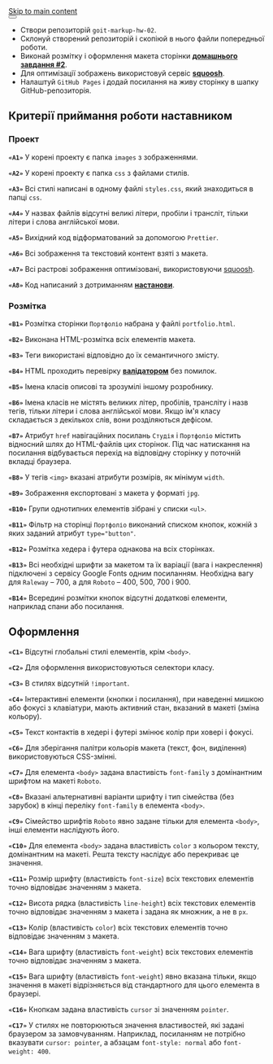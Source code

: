 <title data-rh="true">GoIT HTML+CSS homework textbook</title><meta data-rh="true" property="og:title" content="GoIT HTML+CSS homework textbook"><meta data-rh="true" name="twitter:card" content="summary_large_image"><meta data-rh="true" property="og:url" content="https://your-docusaurus-test-site.com/lms-html-css-homework/v2/uk/docs/hw-02"><meta data-rh="true" name="docusaurus_locale" content="uk"><meta data-rh="true" name="docsearch:language" content="uk"><meta data-rh="true" name="docusaurus_version" content="current"><meta data-rh="true" name="docusaurus_tag" content="docs-default-current"><meta data-rh="true" name="docsearch:version" content="current"><meta data-rh="true" name="docsearch:docusaurus_tag" content="docs-default-current"><meta data-rh="true" name="description" content="- Створи репозиторій goit-markup-hw-02."><meta data-rh="true" property="og:description" content="- Створи репозиторій goit-markup-hw-02."><link data-rh="true" rel="icon" href="/lms-html-css-homework/v2/uk/img/favicon.ico"><link data-rh="true" rel="canonical" href="https://your-docusaurus-test-site.com/lms-html-css-homework/v2/uk/docs/hw-02"><link data-rh="true" rel="alternate" href="https://your-docusaurus-test-site.com/lms-html-css-homework/v2/docs/hw-02" hreflang="ru"><link data-rh="true" rel="alternate" href="https://your-docusaurus-test-site.com/lms-html-css-homework/v2/uk/docs/hw-02" hreflang="uk"><link data-rh="true" rel="alternate" href="https://your-docusaurus-test-site.com/lms-html-css-homework/v2/en/docs/hw-02" hreflang="en"><link data-rh="true" rel="alternate" href="https://your-docusaurus-test-site.com/lms-html-css-homework/v2/pl/docs/hw-02" hreflang="pl"><link data-rh="true" rel="alternate" href="https://your-docusaurus-test-site.com/lms-html-css-homework/v2/es/docs/hw-02" hreflang="es"><link data-rh="true" rel="alternate" href="https://your-docusaurus-test-site.com/lms-html-css-homework/v2/ro/docs/hw-02" hreflang="ro"><link data-rh="true" rel="alternate" href="https://your-docusaurus-test-site.com/lms-html-css-homework/v2/docs/hw-02" hreflang="x-default"><link rel="stylesheet" href="/lms-html-css-homework/v2/uk/assets/css/styles.471fab7d.css">
<link rel="preload" href="/lms-html-css-homework/v2/uk/assets/js/runtime~main.beb39019.js" as="script">
<link rel="preload" href="/lms-html-css-homework/v2/uk/assets/js/main.09632f5f.js" as="script">
</head>
<body class="navigation-with-keyboard">
<script>!function(){function t(t){document.documentElement.setAttribute("data-theme",t)}var e=function(){var t=null;try{t=localStorage.getItem("theme")}catch(t){}return t}();t(null!==e?e:"light")}()</script><div id="__docusaurus">
<div role="region"><a href="#" class="skipToContent_fXgn">Skip to main content</a></div><nav class="navbar navbar--fixed-top navbarHideable_m1mJ"><div class="navbar__inner"><div class="navbar__items"><a class="navbar__brand" href="/lms-html-css-homework/v2/uk/"></a></div><div class="navbar__items navbar__items--right"><div class="searchBox_ZlJk"></div></div></div><div role="presentation" class="navbar-sidebar__backdrop"></div></nav><div class="main-wrapper mainWrapper_z2l0 docsWrapper_BCFX"><button aria-label="Scroll back to top" class="clean-btn theme-back-to-top-button backToTopButton_sjWU" type="button"></button><div class="docPage__5DB"><main class="docMainContainer_gTbr docMainContainerEnhanced_Uz_u"><div class="container padding-top--md padding-bottom--lg"><div class="row"><div class="col"><div class="docItemContainer_Djhp"><article><div class="theme-doc-markdown markdown"><ul><li>Створи репозиторій <code>goit-markup-hw-02</code>.</li><li>Склонуй створений репозиторій і скопіюй в нього файли попередньої роботи.</li><li>Виконай розмітку і оформлення макета сторінки
<a href="https://www.figma.com/file/1ehrLBauvVFu4mVhxsHzyZ/Web-Studio-(Version-2.1)?node-id=1%3A95" target="_blank" rel="noopener noreferrer"><strong>домашнього завдання #2</strong></a>.</li><li>Для оптимізації зображень використовуй сервіс
<a href="https://squoosh.app/" target="_blank" rel="noopener noreferrer"><strong>squoosh</strong></a>.</li><li>Налаштуй <code>GitHub Pages</code> і додай посилання на живу сторінку в шапку
GitHub-репозиторія.</li></ul><h2 class="anchor anchorWithHideOnScrollNavbar_WYt5" id="критерії-приймання-роботи-наставником">Критерії приймання роботи наставником<a class="hash-link" href="#критерії-приймання-роботи-наставником" title="Direct link to heading">​</a></h2><h3 class="anchor anchorWithHideOnScrollNavbar_WYt5" id="проект">Проект<a class="hash-link" href="#проект" title="Direct link to heading">​</a></h3><p><strong><code>«A1»</code></strong> У корені проекту є папка <code>images</code> з зображеннями.</p><p><strong><code>«A2»</code></strong> У корені проекту є папка <code>css</code> з файлами стилів.</p><p><strong><code>«A3»</code></strong> Всі стилі написані в одному файлі <code>styles.css</code>, який знаходиться в
папці <code>css</code>.</p><p><strong><code>«A4»</code></strong> У назвах файлів відсутні великі літери, пробіли і трансліт, тільки
літери і слова англійської мови.</p><p><strong><code>«A5»</code></strong> Вихідний код відформатований за допомогою <code>Prettier</code>.</p><p><strong><code>«A6»</code></strong> Всі зображення та текстовий контент взяті з макета.</p><p><strong><code>«A7»</code></strong> Всі растрові зображення оптимізовані, використовуючи
<a href="https://squoosh.app/" target="_blank" rel="noopener noreferrer">squoosh</a>.</p><p><strong><code>«A8»</code></strong> Код написаний з дотриманням <a href="https://codeguide.co/" target="_blank" rel="noopener noreferrer"><strong>настанови</strong></a>.</p><h3 class="anchor anchorWithHideOnScrollNavbar_WYt5" id="розмітка">Розмітка<a class="hash-link" href="#розмітка" title="Direct link to heading">​</a></h3><p><strong><code>«B1»</code></strong> Розмітка сторінки <code>Портфоліо</code> набрана у файлі <code>portfolio.html</code>.</p><p><strong><code>«B2»</code></strong> Виконана HTML-розмітка всіх елементів макета.</p><p><strong><code>«B3»</code></strong> Теги використані відповідно до їх семантичного змісту.</p><p><strong><code>«B4»</code></strong> HTML проходить перевірку
<a href="http://validator.w3.org/nu/" target="_blank" rel="noopener noreferrer"><strong>валідатором</strong></a> без помилок.</p><p><strong><code>«B5»</code></strong> Імена класів описові та зрозумілі іншому розробнику.</p><p><strong><code>«B6»</code></strong> Імена класів не містять великих літер, пробілів, трансліту і назв
тегів, тільки літери і слова англійської мови. Якщо ім&#x27;я класу складається з
декількох слів, вони розділяються дефісом.</p><p><strong><code>«B7»</code></strong> Атрибут <code>href</code> навігаційних посилань <code>Студія</code> і <code>Портфоліо</code> містить
відносний шлях до HTML-файлів цих сторінок. Під час натискання на посилання
відбувається перехід на відповідну сторінку у поточній вкладці браузера.</p><p><strong><code>«B8»</code></strong> У тегів <code>&lt;img&gt;</code> вказані атрибути розмірів, як мінімум <code>width</code>.</p><p><strong><code>«B9»</code></strong> Зображення експортовані з макета у форматі <code>jpg</code>.</p><p><strong><code>«B10»</code></strong> Групи однотипних елементів зібрані у списки <code>&lt;ul&gt;</code>.</p><p><strong><code>«B11»</code></strong> Фільтр на сторінці <code>Портфоліо</code> виконаний списком кнопок, кожній з
яких заданий атрибут <code>type=&quot;button&quot;</code>.</p><p><strong><code>«B12»</code></strong> Розмітка хедера і футера однакова на всіх сторінках.</p><p><strong><code>«B13»</code></strong> Всі необхідні шрифти за макетом та їх варіації (вага і накреслення)
підключені з сервісу Google Fonts одним посиланням. Необхідна вагу для <code>Raleway</code>
– 700, а для <code>Roboto</code> – 400, 500, 700 і 900.</p><p><strong><code>«B14»</code></strong> Всередині розмітки кнопок відсутні додаткові елементи, наприклад
спани або посилання.</p><h2 class="anchor anchorWithHideOnScrollNavbar_WYt5" id="оформлення">Оформлення<a class="hash-link" href="#оформлення" title="Direct link to heading">​</a></h2><p><strong><code>«C1»</code></strong> Відсутні глобальні стилі елементів, крім <code>&lt;body&gt;</code>.</p><p><strong><code>«C2»</code></strong> Для оформлення використовуються селектори класу.</p><p><strong><code>«C3»</code></strong> В стилях відсутній <code>!important</code>.</p><p><strong><code>«C4»</code></strong> Інтерактивні елементи (кнопки і посилання), при наведенні мишкою або
фокусі з клавіатури, мають активний стан, вказаний в макеті (зміна кольору).</p><p><strong><code>«С5»</code></strong> Текст контактів в хедері і футері змінює колір при ховері і фокусі.</p><p><strong><code>«C6»</code></strong> Для зберігання палітри кольорів макета (текст, фон, виділення)
використовуються CSS-змінні.</p><p><strong><code>«С7»</code></strong> Для елемента <code>&lt;body&gt;</code> задана властивість <code>font-family</code> з домінантним
шрифтом на макеті <code>Roboto</code>.</p><p><strong><code>«С8»</code></strong> Вказані альтернативні варіанти шрифту і тип сімейства (без зарубок) в
кінці переліку <code>font-family</code> в елемента <code>&lt;body&gt;</code>.</p><p><strong><code>«С9»</code></strong> Сімейство шрифтів <code>Roboto</code> явно задане тільки для елемента <code>&lt;body&gt;</code>,
інші елементи наслідують його.</p><p><strong><code>«С10»</code></strong> Для елемента <code>&lt;body&gt;</code> задана властивість <code>color</code> з кольором тексту,
домінантним на макеті. Решта тексту наслідує або перекриває це значення.</p><p><strong><code>«С11»</code></strong> Розмір шрифту (властивість <code>font-size</code>) всіх текстових елементів
точно відповідає значенням з макета.</p><p><strong><code>«С12»</code></strong> Висота рядка (властивість <code>line-height</code>) всіх текстових елементів
точно відповідає значенням з макета і задана як множник, а не в <code>px</code>.</p><p><strong><code>«С13»</code></strong> Колір (властивість <code>color</code>) всіх текстових елементів точно
відповідає значенням з макета.</p><p><strong><code>«С14»</code></strong> Вага шрифту (властивість <code>font-weight</code>) всіх текстових елементів
точно відповідає значенням з макета.</p><p><strong><code>«С15»</code></strong> Вага шрифту (властивість <code>font-weight</code>) явно вказана тільки, якщо
значення в макеті відрізняється від стандартного для цього елемента в браузері.</p><p><strong><code>«С16»</code></strong> Кнопкам задана властивість <code>cursor</code> зі значенням <code>pointer</code>.</p><p><strong><code>«С17»</code></strong> У стилях не повторюються значення властивостей, які задані браузером
за замовчуванням. Наприклад, посиланням не потрібно вказувати <code>cursor: pointer</code>,
а абзацам <code>font-style: normal</code> або <code>font-weight: 400</code>.</p></div></article><nav class="pagination-nav docusaurus-mt-lg" aria-label="Docs pages navigation"></nav></div></div></div></div></main></div></div></div>
<script src="/lms-html-css-homework/v2/uk/assets/js/runtime~main.beb39019.js"></script>
<script src="/lms-html-css-homework/v2/uk/assets/js/main.09632f5f.js"></script>
</body>
</html>
